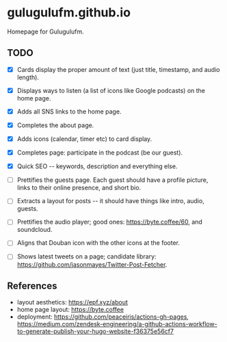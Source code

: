 # gulugulufm.github.io
Homepage for Gulugulufm.

## TODO 
- [x] Cards display the proper amount of text (just title, timestamp, and audio length).
- [x] Displays ways to listen (a list of icons like Google podcasts) on the home page.
- [x] Adds all SNS links to the home page.
- [x] Completes the about page.
- [x] Adds icons (calendar, timer etc) to card display.
- [x] Completes page: participate in the podcast (be our guest).
- [x] Quick SEO -- keywords, description and everything else.

- [ ] Prettifies the guests page. Each guest should have a profile picture, links to their online presence, and short bio.
- [ ] Extracts a layout for posts -- it should have things like intro, audio, guests.
- [ ] Prettifies the audio player; good ones: https://byte.coffee/60, and soundcloud.
- [ ] Aligns that Douban icon with the other icons at the footer.
- [ ] Shows latest tweets on a page; candidate library: https://github.com/jasonmayes/Twitter-Post-Fetcher.

## References
- layout aesthetics: https://epf.xyz/about
- home page layout: https://byte.coffee
- deployment: https://github.com/peaceiris/actions-gh-pages, https://medium.com/zendesk-engineering/a-github-actions-workflow-to-generate-publish-your-hugo-website-f36375e56cf7